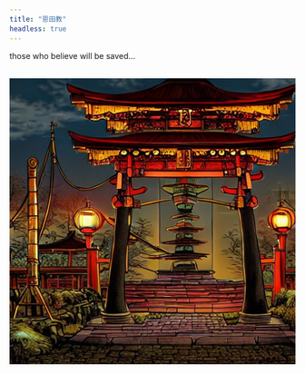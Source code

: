 ```yaml
---
title: "恩田教"
headless: true
---
```

those who believe will be saved...
<br>
<br>

![img](../home/img/0427-40.jpg)
<!--
<br>

<img src="home/logo.png" style="border-width: 0; box-shadow: none;"/>

<br>
-->
